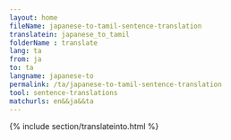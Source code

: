 ```yaml
---
layout: home
fileName: japanese-to-tamil-sentence-translation
translatein: japanese_to_tamil
folderName : translate
lang: ta
from: ja
to: ta
langname: japanese-to
permalink: /ta/japanese-to-tamil-sentence-translation
tool: sentence-translations
matchurls: en&&ja&&ta
---
```

{% include section/translateinto.html %}
